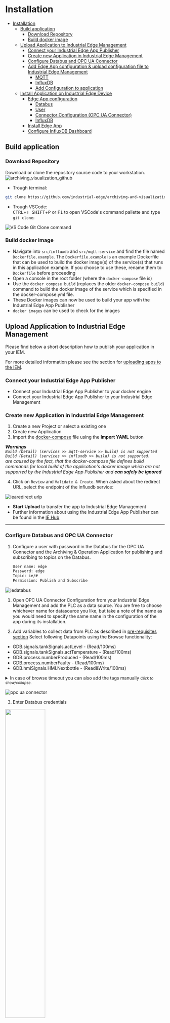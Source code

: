 # Installation

- [Installation](#installation)
  - [Build application](#build-application)
    - [Download Repository](#download-repository)
    - [Build docker image](#build-docker-image)
  - [Upload Application to Industrial Edge Management](#upload-application-to-industrial-edge-management)
    - [Connect your Industrial Edge App Publisher](#connect-your-industrial-edge-app-publisher)
    - [Create new Application in Industrial Edge Management](#create-new-application-in-industrial-edge-management)
    - [Configure Databus and OPC UA Connector](#configure-databus-and-opc-ua-connector)
    - [Add Edge App configuration \& upload configuration file to Industrial Edge Management](#add-edge-app-configuration--upload-configuration-file-to-industrial-edge-management)
      - [MQTT](#mqtt)
      - [InfluxDB](#influxdb)
      - [Add Configuration to application](#add-configuration-to-application)
  - [Install Application on Industrial Edge Device](#install-application-on-industrial-edge-device)
    - [Edge App configuration](#edge-app-configuration)
      - [Databus](#databus)
      - [User](#user)
      - [Connector Configuration (OPC UA Connector)](#connector-configuration-opc-ua-connector)
      - [InfluxDB](#influxdb-1)
    - [Install Edge App](#install-edge-app)
    - [Configure InfluxDB Dashboard](#configure-influxdb-dashboard)

## Build application

### Download Repository

Download or clone the repository source code to your workstation.  
![archiving_visualization_github](graphics/archiving_visualization_github.PNG)


* Trough terminal:
```bash
git clone https://github.com/industrial-edge/archiving-and-visualization.git
```

* Trough VSCode:  
<kbd>CTRL</kbd>+<kbd>&uarr; SHIFT</kbd>+<kbd>P</kbd> or <kbd>F1</kbd> to open VSCode's command pallette and type `git clone`:

![VS Code Git Clone command](graphics/git.png)

### Build docker image

- Navigate into `src/influxdb` and `src/mqtt-service` and find the file named `Dockerfile.example`. The `Dockerfile.example` is an example Dockerfile that can be used to build the docker image(s) of the service(s) that runs in this application example. If you choose to use these, rename them to `Dockerfile` before proceeding
- Open a console in the root folder (where the `docker-compose` file is)
- Use the `docker compose build` (replaces the older `docker-compose build`) command to build the docker image of the service which is specified in the docker-compose.yml file.
- These Docker images can now be used to build your app with the Industrial Edge App Publisher
- `docker images` can be used to check for the images
 
## Upload Application to Industrial Edge Management

Please find below a short description how to publish your application in your IEM.

For more detailed information please see the section for [uploading apps to the IEM](https://github.com/industrial-edge/upload-app-to-industrial-edge-management).

### Connect your Industrial Edge App Publisher

- Connect your Industrial Edge App Publisher to your docker engine
- Connect your Industrial Edge App Publisher to your Industrial Edge Management

### Create new Application in Industrial Edge Management

1. Create a new Project or select a existing one
2. Create new Application
3. Import the [docker-compose](../docker-compose.yml) file using the **Import YAML** button   
  
***Warnings**   
`Build (Detail) (services >> mqtt-service >> build) is not supported`    
`Build (Detail) (services >> influxdb >> build) is not supported.`   
  are caused by the fact, that the docker-compose file defines build commands for local build of the application's docker image which are not supported by the Industrial Edge App Publisher and **can safely be ignored***

4. Click on `Review` and `Validate & Create`. When asked about the redirect URL, select the endpoint of the influxdb service:

![iearedirect urlp](graphics/redirect_url.png)

- **Start Upload** to transfer the app to Industrial Edge Management
- Further information about using the Industrial Edge App Publisher can be found in the [IE Hub](https://iehub.eu1.edge.siemens.cloud/documents/appPublisher/en/start.html)

---

### Configure Databus and OPC UA Connector  

1. Configure a user with password in the Databus for the OPC UA Connector and the Archiving & Operation Application for publishing and subscribing to topics on the Databus.
  
   ```txt
   User name: edge 
   Password: edge 
   Topic: ie/# 
   Permission: Publish and Subscribe
   ```

![iedatabus](graphics/iedatabus.png)

1. Open OPC UA Connector Configuration from your Industrial Edge Management and add the PLC as a data source. You are free to choose whichever name for datasource you like, but take a note of the name as you would need to specify the same name in the configuration of the app during its installation.

2. Add variables to collect data from PLC as described in [pre-requisites section](../README.md#prerequisite)
Select following Datapoints using the Browse functionality:

* GDB.signals.tankSignals.actLevel - (Read/100ms)
* GDB.signals.tankSignals.actTemperature - (Read/100ms)
* GDB.process.numberProduced - (Read/100ms)
* GDB.process.numberFaulty - (Read/100ms)
* GDB.hmiSignals.HMI.Nextbottle - (Read&Write/100ms)

<details>
  <summary>
    In case of browse timeout you can also add the tags manually
<small><i>Click to show/collapse.</i></small>
  </summary>

* `n=3;s="GDB"."signals"."tankSignals"."actLevel"`
* `n=3;s="GDB"."signals"."tankSignals"."actTemperature"`  
* `n=3;s="GDB"."process"."numberProduced"` 
* `n=3;s="GDB"."process"."numberFaulty"`
* `n=3;s="GDB"."hmiSignals"."HMI"."NextBottle"`

</details>   


![opc ua connector](graphics/opc_ua_connector.png)

3. Enter Databus credentials <br>

<a href="graphics/opc-ua-connector-bulk.png"><img src="graphics/opc-ua-connector-bulk.png" height="50%" width="50%" ></a>
<br>

### Add Edge App configuration & upload configuration file to Industrial Edge Management

The MQTT Service can be configured with a form. The form is based on JSONForms. If no configuration is provided during app installation, the application uses default values seen in the following json-file `config-default.json`:

```json
{
    "MQTT": {
        "HOST": "ie-databus",
        "PORT": "1883",
        "USERNAME": "edge",
        "PASSWORD": "edge",
        "TOPIC_NAME": "ie/d/j/simatic/v1/opcuac1/dp",
        "METADATA_TOPIC_NAME": "ie/m/j/simatic/v1/opcuac1/dp",
        "DATA_SOURCE_NAME": "Tank"
    },
    "INFLUXDB": {
        "HOST": "http://influxdb:8086",
        "PORT": "8086",
        "ORG": "edge",
        "BUCKET": "databus_values",
        "TOKEN": "industrialedge"
    }
}
```
#### MQTT

- HOST: This is the service name of the Databus
- PORT: This is the port of the Databus
- USER, PASSWORD: The user and password are configured in the Databus and used in the OPC UA Connector for accessing (publish, subscribe) to topics on the Databus
- TOPIC_NAME: This is the default topic root path for data of the OPC UA Connector
- METADATA_TOPIC_NAME: This is the default topic root path for metadata of the OPC UA Connector
- DATA_SOURCE_NAME The data source Name is configured in the OPC UA Connector Configurator. Insert here the data source Name for your PLC-Connection

#### InfluxDB

- HOST: Service name of InfluxDB which is specified in docker-compose. Do not change unless you are trying to connect to a different instance of influxdb. 
- PORT: Port on which the InfluxDB service is running. Do not change unless you are trying to connect to a different instance of influxdb. 
- ORG: Initial organization created in the Influxdb upon creation. This value needs to correspond to the value set in `docker-compose.yml` file.
- BUCKET: InfluxDB can have multiple database running in the same instance. Data which are collected from databus are written to that database. This value needs to correspond to the value set in `docker-compose.yml` file.
- TOKEN: Administrator token used for authorization of your app in order to bootstrap the app and read and write data to the database. This value needs to correspond to the value set in `docker-compose.yml` file.

#### Add Configuration to application
1. Go to IE Publisher and select the newly created application. Then click the "+ Configurations" button.

![Publisher configuration](/docs/graphics/addconfig.png)
![Publisher configuration - Create new configuration](/docs/graphics/addconfig_2.png)

2. Add new configuration and enter all required fields:

   ```txt
   Display Name: Configuration
   Description: JSONForms Configuration
   Host Path: ./cfg-data/
   Add Template 
   - Name: JSONForms
   - Description: JSONForms Configuration
   - JSON Schema: set checkbox
   ```

In the final step, add the file /cfg-data/config.json as a template file. This template was created with JSON Schema. To find out how to create your own template check out the [IEM Operations Documentation](https://support.industry.siemens.com/cs/ww/en/view/109814453).

![edge-app-configuration](graphics/addconfig_3.png)

## Install Application on Industrial Edge Device

### Edge App configuration

Fill out Input-Form and select checkbox (check box green)

![edge-app-configuration](graphics/configuration_3.png)

#### Databus

- MQTT Broker IP: optional
- PORT: optional

#### User

- Username: required
- Password: required

#### Connector Configuration (OPC UA Connector)

- Data Source Name: required
- Connector Metadata Topic: optional

#### InfluxDB

- InfluxDB IP: optional
- InfluxDB Port: optional
- Bucket Name: optional
- Organization: optional
- Token: optional


### Install Edge App

Install Edge Application to Industrial Edge Device and select app configuration
![Install Application](graphics/install.png)

---

### Configure InfluxDB Dashboard

1. Open Industrial Edge Device in Browser and open installed application
2. Login to InfluxDB UI using the credentials set in docker-compose.yml, by default:  
   Username: **root**  
   Password: **changeMe1!**  
3. InfluxDB Welcome Page: Open Dashboards from the left menu
4. Click "+ Create Dashboards" button
5. Select "Import Dashboard"
6. Select the file located in `/src/influxdb/Dashboards/bottle_line_visualization.json` and click on "Import JSON as Dashboard"
7. Open the newly imported Dashboard by clicking on "Bottle Line Visualization"

> **Note**  
> Upon creation the Dashboard will show no data. It may take a moment before enough data coming from the Databus will be stored in the influxDB database and subsequently before it can be plotted in the provided dashboard.

